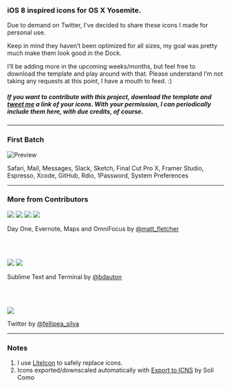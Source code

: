 ### iOS 8 inspired icons for OS X Yosemite.

Due to demand on Twitter, I’ve decided to share these icons I made for personal use.

Keep in mind they haven’t been optimized for all sizes, my goal was pretty much make them look good in the Dock.

I’ll be adding more in the upcoming weeks/months, but feel free to download the template and play around with that. Please understand I’m not taking any requests at this point, I have a mouth to feed. :)

##### If you want to contribute with this project, download the template and [tweet me](http://twitter.com/marcelomarfil) a link of your icons. With your permission, I can periodically include them here, with due credits, of course.

---

### First Batch

![Preview](https://raw.githubusercontent.com/mmarfil/yoios/master/preview.png)

Safari, Mail, Messages, Slack, Sketch, Final Cut Pro X, Framer Studio, Espresso, Xcode, GitHub, Rdio, 1Password, System Preferences

---

### More from Contributors

![](https://raw.githubusercontent.com/mmarfil/yoios/master/Previews/matt_dayone.png) ![](https://raw.githubusercontent.com/mmarfil/yoios/master/Previews/matt_evernote.png) ![](https://raw.githubusercontent.com/mmarfil/yoios/master/Previews/matt_maps.png) ![](https://raw.githubusercontent.com/mmarfil/yoios/master/Previews/matt_omnifocus.png)


Day One, Evernote, Maps and OmniFocus by [@matt_fletcher](http://twitter.com/matt_fletcher)

<br /><br />

![](https://raw.githubusercontent.com/mmarfil/yoios/master/Previews/benjamin_sublime.png) ![](https://raw.githubusercontent.com/mmarfil/yoios/master/Previews/benjamin_terminal.png) 

Sublime Text and Terminal by [@bdauton](http://twitter.com/bdauton)

<br /><br />

![](https://raw.githubusercontent.com/mmarfil/yoios/master/Previews/felipe_twitter.png)

Twitter by [@fellipea_silva](http://twitter.com/fellipea_silva)

---

### Notes

1. I use [LiteIcon](http://www.freemacsoft.net/liteicon/) to safely replace icons.
2. Icons exported/downscaled automatically with [Export to ICNS](https://github.com/solicomo/export-to-icns) by Soli Como
